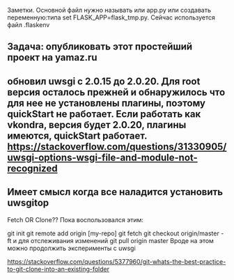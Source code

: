 Заметки.
Основной файл нужно называть или app.py или создавать переменную:типа set FLASK_APP=flask_tmp.py.
Сейчас используется файл .flaskenv

Задача: опубликовать этот простейший проект на yamaz.ru
-------------
обновил uwsgi c 2.0.15 до 2.0.20. Для root версия осталось прежней
и обнаружилось что для нее не установлены плагины, поэтому quickStart
не работает. Если работать как vkondra,  версия будет 2.0.20, плагины
имеются, quickStart работает. 
https://stackoverflow.com/questions/31330905/uwsgi-options-wsgi-file-and-module-not-recognized
----------------
Имеет смысл когда все наладится установить uwsgitop 
----------------

Fetch OR Clone??
Пока воспользовался этим:

git init
git remote add origin [my-repo]
git fetch
git checkout origin/master -ft
и для отслеживания изменений
git pull origin master
Вроде на этом можно продолжить эксперименты с uwsgi


https://stackoverflow.com/questions/5377960/git-whats-the-best-practice-to-git-clone-into-an-existing-folder

